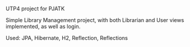UTP4 project for PJATK


Simple Library Management project, with both Librarian and User views implemented, as well as login. 

Used: JPA, Hibernate, H2, Reflection, Reflections

